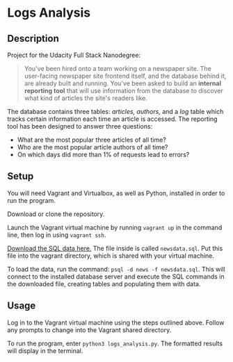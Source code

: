 Logs Analysis
=============

## Description

Project for the Udacity Full Stack Nanodegree:

> You've been hired onto a team working on a newspaper site. The user-facing newspaper site frontend itself, and the database behind it, are already built and running. You've been asked to build an **internal reporting tool** that will use information from the database to discover what kind of articles the site's readers like.

The database contains three tables: *articles, authors,* and a *log* table which tracks certain information each time an article is accessed. The reporting tool has been designed to answer three questions:

* What are the most popular three articles of all time?
* Who are the most popular article authors of all time?
* On which days did more than 1% of requests lead to errors?

## Setup

You will need Vagrant and Virtualbox, as well as Python, installed in order to run the program.

Download or clone the repository.

Launch the Vagrant virtual machine by running `vagrant up` in the command line, then log in using `vagrant ssh`.

[Download the SQL data here.](https://d17h27t6h515a5.cloudfront.net/topher/2016/August/57b5f748_newsdata/newsdata.zip) The file inside is called `newsdata.sql`. Put this file into the vagrant directory, which is shared with your virtual machine.

To load the data, run the command: `psql -d news -f newsdata.sql`. This will connect to the installed database server and execute the SQL commands in the downloaded file, creating tables and populating them with data.

## Usage

Log in to the Vagrant virtual machine using the steps outlined above. Follow any prompts to change into the Vagrant shared directory.

To run the program, enter `python3 logs_analysis.py`. The formatted results will display in the terminal.
